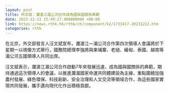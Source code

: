 ```yaml
---
layout: post
title: 外交部：瀾滄江湄公河合作成為國與國關係典範
date: 2023-12-22 15:49:27.000000000 +08:00
link: https://news.rthk.hk/rthk/ch/component/k2/1733417-20231222.htm
categories: rthk
---
```


在北京，外交部發言人汪文斌宣布，瀾滄江—湄公河合作第四次領導人會議將於下星期一以視像方式舉行，國務院總理李強將與柬埔寨、老撾、緬甸、泰國、越南等湄公河五國領導人共同出席。

汪文斌表示，瀾滄江湄公河合作啟動7年來發展迅速，成為國與國關係的典範，期待通過這次領導人的會議，以推進瀾湄國家命運共同體建設為主線，重點圍繞加強農村發展、綠色環保、科技創新、安全治理和人文交流等領域合作，為這些國家實現共同發展，攜手邁向現代化作出積極貢獻。
